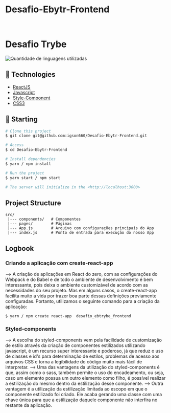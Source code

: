 # Desafio-Ebytr-Frontend
<div align="center" id="top"> 
  &#xa0;
</div>

<h1>Desafio Trybe</h1>  

  <img alt="Quantidade de linguagens utilizadas" src="https://img.shields.io/github/languages/count/GrupoCPB/FrontSiteONGPaisAfetivos?color=56BEB8">


## :rocket: Technologies ##

- [ReactJS](https://pt-br.reactjs.org/)
- [Javascript](https://developer.mozilla.org/pt-BR/docs/Web/JavaScript)
- [Style-Component](https://reactrouter.com)
- [CSS3](https://www.w3schools.com/css/)

## :checkered_flag: Starting ##

```bash
# Clone this project
$ git clone git@github.com:igson660/Desafio-Ebytr-Frontend.git

# Access
$ cd Desafio-Ebytr-Frontend

# Install dependencies
$ yarn / npm install

# Run the project
$ yarn start / npm start

# The server will initialize in the <http://localhost:3000>
```

## Project Structure

```
src/
 |--- components/   # Componentes
 |--- pages/        # Páginas
 |--- App.js        # Arquivo com configurações principais do App
 |--- index.js      # Ponto de entrada para execução do nosso App
```

## Logbook

### Criando a aplicação com create-react-app

--> A criação de aplicações em React do zero, com as configurações do Webpack e do Babel e de todo o ambiente de desenvolvimento é bem interessante, pois deixa o ambiente customizável de acordo com as necessidades do seu projeto. Mas em alguns casos, o create-react-app facilita muito a vida por trazer boa parte dessas definições previamente configuradas. Portanto, utilizamos o seguinte comando para a criação da aplicação:

```
$ yarn / npm create react-app  desafio_ebtrybe_frontend
```

### Styled-components

--> A escolha do styled-components vem pela facilidade de customização de estilo através da criação de componentes estilizados utilizando javascript, é um recurso super interessante e poderoso, já que reduz o uso de classes e id's para determinação de estilos, problemas de acesso aos arquivos CSS e torna a legibilidade do código muito mais fácil de interpretar.
--> Uma das vantagens da utilização do styled-components é que, assim como o sass, também permite o uso do encadeamento, ou seja, caso um elemento possua um outro elemento como filho, é possível realizar a estilização do mesmo dentro da estilização desse componente.
--> Outra vantagem é a utilização da estilização limitada ao escopo em que o componente estilizado foi criado. Ele acaba gerando uma classe com uma chave única para que a estilização daquele componente não interfira no restante da aplicação.
